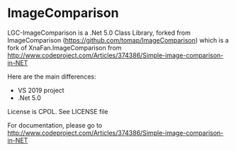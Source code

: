 # ImageComparison
LGC-ImageComparison is a .Net 5.0 Class Library, forked from ImageComparison (https://github.com/tomap/ImageComparison) which is a
fork of XnaFan.ImageComparison from http://www.codeproject.com/Articles/374386/Simple-image-comparison-in-NET

Here are the main differences:
* VS 2019 project
* .Net 5.0

License is CPOL. See LICENSE file

For documentation, please go to http://www.codeproject.com/Articles/374386/Simple-image-comparison-in-NET
